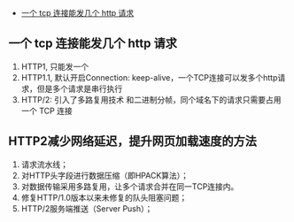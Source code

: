- [一个 tcp 连接能发几个 http 请求](https://github.com/mqyqingfeng/frontend-interview-question-and-answer/issues/1)

## 一个 tcp 连接能发几个 http 请求
1. HTTP1, 只能发一个
2. HTTP1.1, 默认开启Connection: keep-alive，一个TCP连接可以发多个http请求，但是多个请求是串行执行
3. HTTP/2: 引入了多路复用技术 和二进制分帧，同个域名下的请求只需要占用一个 TCP 连接


## HTTP2减少网络延迟，提升网页加载速度的方法

1. 请求流水线；
2. 对HTTP头字段进行数据压缩（即HPACK算法）；
3. 对数据传输采用多路复用，让多个请求合并在同一TCP连接内。
4. 修复HTTP/1.0版本以来未修复的队头阻塞问题；
5. HTTP/2服务端推送（Server Push）；